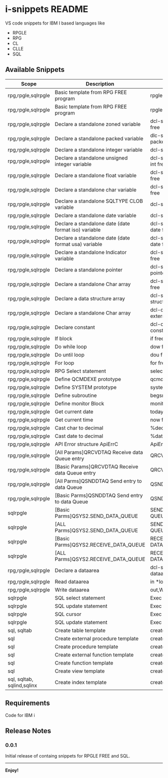 # i-snippets README

VS code snippets for IBM I based languages like
- RPGLE
- RPG
- CL
- CLLE
- SQL


## Available Snippets

| Scope | Description | Trigger |
|-----|-----|-----|
| rpg,rpgle,sqlrpgle | Basic template from RPG FREE program | rpgle free template |
| rpg,rpgle,sqlrpgle | Basic template from RPG FREE program | rpgle free hello world |
| rpg,rpgle,sqlrpgle | Declare a standalone zoned variable | dcl-s zoned free,declare zoned free |
| rpg,rpgle,sqlrpgle | Declare a standalone packed variable | dlc-s packed free,declare packed free |
| rpg,rpgle,sqlrpgle | Declare a standalone integer variable | dcl-s int free,declare int free |
| rpg,rpgle,sqlrpgle | Declare a standalone unsigned integer variable | dcl-s uns free,declare unsigned int free |
| rpg,rpgle,sqlrpgle | Declare a standalone float variable | dcl-s float free,declare float free |
| rpg,rpgle,sqlrpgle | Declare a standalone char variable | dcl-s char free,declare char free |
| rpg,rpgle,sqlrpgle | Declare a standalone SQLTYPE CLOB variable | dcl-s clob free,declare clob free |
| rpg,rpgle,sqlrpgle | Declare a standalone date variable | dcl-s date free,declare date free |
| rpg,rpgle,sqlrpgle | Declare a standalone date (date format iso) variable | dcl-s iso date free,declare iso date free |
| rpg,rpgle,sqlrpgle | Declare a standalone date (date format usa) variable | dcl-s usa date free,declare usa date free |
| rpg,rpgle,sqlrpgle | Declare a standalone Indicator variable | dcl-s ind free,declare indicator free |
| rpg,rpgle,sqlrpgle | Declare a standalone pointer | dcl-s pointer free,declare pointer free |
| rpg,rpgle,sqlrpgle | Declare a standalone Char array | dcl-s array free,declare array free |
| rpg,rpgle,sqlrpgle | Declare a data structure array | dcl-s ds free,declare data structure free |
| rpg,rpgle,sqlrpgle | Declare a standalone Char array | dcl-ds external ds free,declare external data structure free |
| rpg,rpgle,sqlrpgle | Declare constant | dcl-c const free,declare constant free |
| rpg,rpgle,sqlrpgle | If block | if free |
| rpg,rpgle,sqlrpgle | Do while loop | dow free |
| rpg,rpgle,sqlrpgle | Do until loop | dou free |
| rpg,rpgle,sqlrpgle | For loop | for free |
| rpg,rpgle,sqlrpgle | RPG Select statement | select free |
| rpg,rpgle,sqlrpgle | Define QCMDEXE prototype | qcmdexe prototype free |
| rpg,rpgle,sqlrpgle | Define SYSTEM prototype | system prototype free |
| rpg,rpgle,sqlrpgle | Define subroutine | begsr free |
| rpg,rpgle,sqlrpgle | Define monitor Block | monitor free |
| rpg,rpgle,sqlrpgle | Get current date | today free,current date free |
| rpg,rpgle,sqlrpgle | Get current time | now free,current time free |
| rpg,rpgle,sqlrpgle | Cast char to decimal  | %dec free,dec free |
| rpg,rpgle,sqlrpgle | Cast date to decimal  | %date free,char to date free |
| rpg,rpgle,sqlrpgle | API Error structure ApiErrC | ApiErrC,Api Error |
| rpg,rpgle,sqlrpgle | [All Params]QRCVDTAQ Receive data Queue entry | QRCVDTAQ,dcl-pr QRCVDTAQ |
| rpg,rpgle,sqlrpgle | [Basic Params]QRCVDTAQ Receive data Queue entry | QRCVDTAQ,dcl-pr QRCVDTAQ |
| rpg,rpgle,sqlrpgle | [All Parms]QSNDDTAQ Send entry to data Queue | QSNDDTAQ,dcl-pr QSNDDTAQ |
| rpg,rpgle,sqlrpgle | [Basic Parms]QSNDDTAQ Send entry to data Queue | QSNDDTAQ,dcl-pr QSNDDTAQ |
| sqlrpgle | [Basic Parms]QSYS2.SEND_DATA_QUEUE | SEND_DATA_QUEUE,SEND DATA QUEUE |
| sqlrpgle | [ALL Parms]QSYS2.SEND_DATA_QUEUE | SEND_DATA_QUEUE,SEND DATA QUEUE |
| sqlrpgle | [Basic Parms]QSYS2.RECEIVE_DATA_QUEUE | RECEIVE_DATA_QUEUE,RECEIVE DATA QUEUE |
| sqlrpgle | [ALL Parms]QSYS2.RECEIVE_DATA_QUEUE | RECEIVE_DATA_QUEUE,RECEIVE DATA QUEUE |
| rpg,rpgle,sqlrpgle | Declare a dataarea | dcl-s dtaara free,declare dataarea free |
| rpg,rpgle,sqlrpgle | Read dataarea | in *lock,Read dataarea free |
| rpg,rpgle,sqlrpgle | Write dataarea | out,Write dataarea free |
| sqlrpgle | SQL select statement | Exec SQL select free |
| sqlrpgle | SQL update statement | Exec SQL update free |
| sqlrpgle | SQL cursor | Exec SQL DECLARE cursor free |
| sqlrpgle | SQL update statement | Exec SQL set option |
| sql, sqltab | Create table template | create table |
| sql | Create external procedure template | create external procedure |
| sql | Create procedure template | create procedure |
| sql | Create external function template | create external function |
| sql | Create function template | create function |
| sql | Create view template | create view |
| sql, sqltab, sqlind,sqlinx | Create index template | create index |

## Requirements
Code for IBM i 
 


  

## Release Notes

### 0.0.1

Initial release of containg snippets for RPGLE FREE and SQL.

 
---
 
**Enjoy!**
